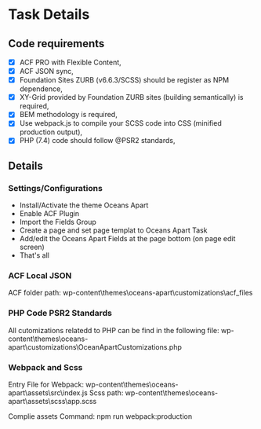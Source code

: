 # Task Details

## Code requirements
- [x] ACF PRO with Flexible Content,
- [x] ACF JSON sync,
- [x] Foundation Sites ZURB (v6.6.3/SCSS) should be register as NPM dependence,
- [x] XY-Grid provided by Foundation ZURB sites (building semantically) is required,
- [x] BEM methodology is required,
- [x] Use webpack.js to compile your SCSS code into CSS (minified production output),
- [x] PHP (7.4) code should follow @PSR2 standards, 

## Details

### Settings/Configurations
- Install/Activate the theme Oceans Apart
- Enable ACF Plugin 
- Import the Fields Group 
- Create a page and set page templat to Oceans Apart Task
- Add/edit the Oceans Apart Fields at the page bottom (on page edit screen) 
- That's all

### ACF Local JSON
ACF folder path: wp-content\themes\oceans-apart\customizations\acf_files

### PHP Code PSR2 Standards
All cutomizations relatedd to PHP can be find in the following file: wp-content\themes\oceans-apart\customizations\OceanApartCustomizations.php

### Webpack and Scss
Entry File for Webpack: wp-content\themes\oceans-apart\assets\src\index.js
Scss path: wp-content\themes\oceans-apart\assets\scss\app.scss

Complie assets Command: npm run webpack:production